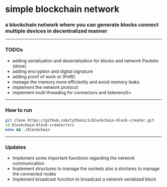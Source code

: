 <h1> simple blockchain network</h1>
<h3>a blockchain network where you can generate blocks connect multiple devices in decentralized manner</h3>
<hr>
<h3>TODOs</h3>
<ul>
  <li>adding serialization and deserialization for blocks and network Packets (done)</li>
  <li>adding encryption and digital signature </li>
  <li>adding proof of work or (PoW)</li>
  <li>manage the memory more efficiently and avoid memory leaks</li>
  <li>implement the network protocol</li>
  <li>implement multi threading for connectors and listeners/li>
</ul>
<hr>
<h3>How to run</h3>

```bash
git clone https://github.com/Cythonic1/blockchain-block-creator.git
cd blockchain-block-creator/src
make && ./blockchain

```
<hr>
<h3>Updates</h3>
<ul>
  <li>Implement some important functions regarding the network communication</li>
  <li>Implement structures to manage the sockets also a strctures to manage the connected nodes</li>
  <li>Implement broadcast function to broadcast a network serialized block</li>
</ul>
